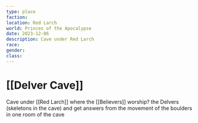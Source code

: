 ```yaml
---
type: place
faction: 
location: Red Larch
world: Princes of the Apocalypse
date: 2023-12-06
description: Cave under Red Larch
race: 
gender: 
class:
---
```

# [[Delver Cave]]

Cave under [[Red Larch]] where the [[Believers]] worship? the Delvers (skeletons in the cave) and get answers from the movement of the boulders in one room of the cave
